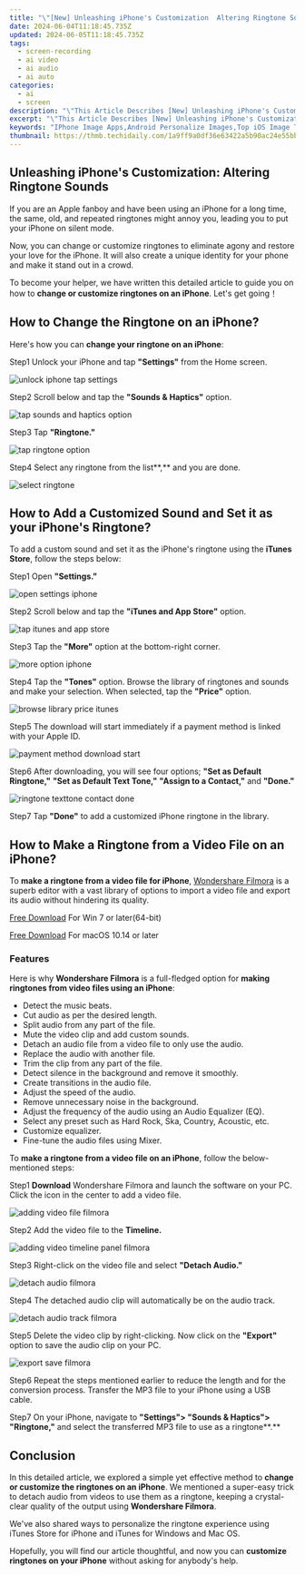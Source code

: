 ```yaml
---
title: "\"[New] Unleashing iPhone's Customization  Altering Ringtone Sounds\""
date: 2024-06-04T11:18:45.735Z
updated: 2024-06-05T11:18:45.735Z
tags: 
  - screen-recording
  - ai video
  - ai audio
  - ai auto
categories: 
  - ai
  - screen
description: "\"This Article Describes [New] Unleashing iPhone's Customization: Altering Ringtone Sounds\""
excerpt: "\"This Article Describes [New] Unleashing iPhone's Customization: Altering Ringtone Sounds\""
keywords: "IPhone Image Apps,Android Personalize Images,Top iOS Image Tools,Android Image Personalization,Mobile Photo Editing,Best Image Sync Apps,IOS/Android Photo Apps"
thumbnail: https://thmb.techidaily.com/1a9ff9a0df36e63422a5b90ac24e55bb1f02f4633cff516b42a4d7954e71a5e9.jpg
---
```


## Unleashing iPhone's Customization: Altering Ringtone Sounds

If you are an Apple fanboy and have been using an iPhone for a long time, the same, old, and repeated ringtones might annoy you, leading you to put your iPhone on silent mode.

Now, you can change or customize ringtones to eliminate agony and restore your love for the iPhone. It will also create a unique identity for your phone and make it stand out in a crowd.

To become your helper, we have written this detailed article to guide you on how to **change or customize ringtones on an iPhone**. Let's get going！

## How to Change the Ringtone on an iPhone?

Here's how you can **change your ringtone on an iPhone**:

Step1 Unlock your iPhone and tap **"Settings"** from the Home screen.

![unlock iphone tap settings](https://images.wondershare.com/filmora/article-images/2023/03/unlock-iphone-tap-settings.png)

Step2 Scroll below and tap the **"Sounds & Haptics"** option.

![tap sounds and haptics option](https://images.wondershare.com/filmora/article-images/2023/03/tap-sounds-and-haptics-option.PNG)

Step3 Tap **"Ringtone."**

![tap ringtone option](https://images.wondershare.com/filmora/article-images/2023/03/tap-ringtone-option.PNG)

Step4 Select any ringtone from the list**,** and you are done.

![select ringtone](https://images.wondershare.com/filmora/article-images/2023/03/select-ringtone.PNG)

## How to Add a Customized Sound and Set it as your iPhone's Ringtone?

To add a custom sound and set it as the iPhone's ringtone using the **iTunes Store**, follow the steps below:

Step1 Open **"Settings."**

![open settings iphone](https://images.wondershare.com/filmora/article-images/2023/03/open-settings-iphone.PNG)

Step2 Scroll below and tap the **"iTunes and App Store"** option.

![tap itunes and app store](https://images.wondershare.com/filmora/article-images/2023/03/tap-itunes-and-app-store.PNG)

Step3 Tap the **"More"** option at the bottom-right corner.

![more option iphone](https://images.wondershare.com/filmora/article-images/2023/03/tap-more-option.PNG)

Step4 Tap the **"Tones"** option. Browse the library of ringtones and sounds and make your selection. When selected, tap the **"Price"** option.

![browse library price itunes](https://images.wondershare.com/filmora/article-images/2023/03/tap-tones-browse-library-tap-price.PNG)

Step5 The download will start immediately if a payment method is linked with your Apple ID.

![payment method download start](https://images.wondershare.com/filmora/article-images/2023/03/payment-method-download-start.PNG)

Step6 After downloading, you will see four options; **"Set as Default Ringtone,"** **"Set as Default Text Tone,"** **"Assign to a Contact,"** and **"Done."**

![ringtone texttone contact done](https://images.wondershare.com/filmora/article-images/2023/03/ringtone-texttone-contact-done.png)

Step7 Tap **"Done"** to add a customized iPhone ringtone in the library.

## How to Make a Ringtone from a Video File on an iPhone?

To **make a ringtone from a video file for iPhone**, [Wondershare Filmora](https://tools.techidaily.com/wondershare/filmora/download/) is a superb editor with a vast library of options to import a video file and export its audio without hindering its quality.

[Free Download](https://tools.techidaily.com/wondershare/filmora/download/) For Win 7 or later(64-bit)

[Free Download](https://tools.techidaily.com/wondershare/filmora/download/) For macOS 10.14 or later

### Features

Here is why **Wondershare Filmora** is a full-fledged option for **making ringtones from video files using an iPhone**:

* Detect the music beats.
* Cut audio as per the desired length.
* Split audio from any part of the file.
* Mute the video clip and add custom sounds.
* Detach an audio file from a video file to only use the audio.
* Replace the audio with another file.
* Trim the clip from any part of the file.
* Detect silence in the background and remove it smoothly.
* Create transitions in the audio file.
* Adjust the speed of the audio.
* Remove unnecessary noise in the background.
* Adjust the frequency of the audio using an Audio Equalizer (EQ).
* Select any preset such as Hard Rock, Ska, Country, Acoustic, etc.
* Customize equalizer.
* Fine-tune the audio files using Mixer.

To **make a ringtone from a video file on an iPhone**, follow the below-mentioned steps:

Step1 **Download** Wondershare Filmora and launch the software on your PC. Click the icon in the center to add a video file.

![adding video file filmora](https://images.wondershare.com/filmora/article-images/2023/03/adding-video-file-filmora.png)

Step2 Add the video file to the **Timeline.**

![adding video timeline panel filmora](https://images.wondershare.com/filmora/article-images/2023/03/adding-video-timeline-panel-filmora.png)

Step3 Right-click on the video file and select **"Detach Audio."**

![detach audio filmora](https://images.wondershare.com/filmora/article-images/2023/03/detach-audio-filmora.png)

Step4 The detached audio clip will automatically be on the audio track.

![detach audio track filmora](https://images.wondershare.com/filmora/article-images/2023/03/detach-audio-track-filmora.png)

Step5 Delete the video clip by right-clicking. Now click on the **"Export"** option to save the audio clip on your PC.

![export save filmora](https://images.wondershare.com/filmora/article-images/2023/03/export-save-filmora.png)

Step6 Repeat the steps mentioned earlier to reduce the length and for the conversion process. Transfer the MP3 file to your iPhone using a USB cable.

Step7 On your iPhone, navigate to **"Settings"> "Sounds & Haptics"> "Ringtone,"** and select the transferred MP3 file to use as a ringtone**.**

## Conclusion

In this detailed article, we explored a simple yet effective method to **change or customize the ringtones on an iPhone**. We mentioned a super-easy trick to detach audio from videos to use them as a ringtone, keeping a crystal-clear quality of the output using **Wondershare Filmora**.

We've also shared ways to personalize the ringtone experience using iTunes Store for iPhone and iTunes for Windows and Mac OS.

Hopefully, you will find our article thoughtful, and now you can **customize ringtones on your iPhone** without asking for anybody's help.


<ins class="adsbygoogle"
     style="display:block"
     data-ad-format="autorelaxed"
     data-ad-client="ca-pub-7571918770474297"
     data-ad-slot="1223367746"></ins>

<ins class="adsbygoogle"
     style="display:block"
     data-ad-format="autorelaxed"
     data-ad-client="ca-pub-7571918770474297"
     data-ad-slot="1223367746"></ins>



<ins class="adsbygoogle"
     style="display:block"
     data-ad-client="ca-pub-7571918770474297"
     data-ad-slot="8358498916"
     data-ad-format="auto"
     data-full-width-responsive="true"></ins>



